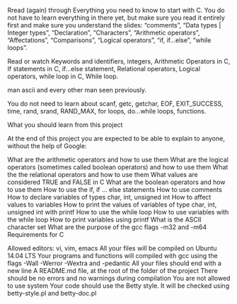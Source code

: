 Rread (again) through Everything you need to know to start with C. You do not have to learn everything in there yet, but make sure you read it entirely first and make sure you understand the slides: “comments”, “Data types | Integer types”, “Declaration”, “Characters”, “Arithmetic operators”, “Affectations”, “Comparisons”, “Logical operators”, “if, if...else”, “while loops”.

Read or watch Keywords and identifiers, integers, Arithmetic Operators in C, If statements in C, if...else statement, Relational operators, Logical operators, while loop in C, While loop.

man ascii and every other man seen previously.

You do not need to learn about scanf, getc, getchar, EOF, EXIT_SUCCESS, time, rand, srand, RAND_MAX, for loops, do...while loops, functions.

What you should learn from this project

At the end of this project you are expected to be able to explain to anyone, without the help of Google:

What are the arithmetic operators and how to use them
What are the logical operators (sometimes called boolean operators) and how to use them
What the the relational operators and how to use them
What values are considered TRUE and FALSE in C
What are the boolean operators and how to use them
How to use the if, if ... else statements
How to use comments
How to declare variables of types char, int, unsigned int
How to affect values to variables
How to print the values of variables of type char, int, unsigned int with printf
How to use the while loop
How to use variables with the while loop
How to print variables using printf
What is the ASCII character set
What are the purpose of the gcc flags -m32 and -m64
Requirements for C

Allowed editors: vi, vim, emacs
All your files will be compiled on Ubuntu 14.04 LTS
Your programs and functions will compiled with gcc using the flags -Wall -Werror -Wextra and -pedantic
All your files should end with a new line
A README.md file, at the root of the folder of the project
There should be no errors and no warnings during compilation
You are not allowed to use system
Your code should use the Betty style. It will be checked using betty-style.pl and betty-doc.pl